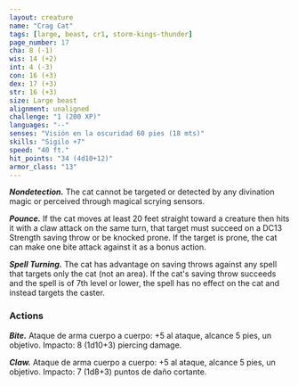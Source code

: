```yaml
---
layout: creature
name: "Crag Cat"
tags: [large, beast, cr1, storm-kings-thunder]
page_number: 17
cha: 8 (-1)
wis: 14 (+2)
int: 4 (-3)
con: 16 (+3)
dex: 17 (+3)
str: 16 (+3)
size: Large beast
alignment: unaligned
challenge: "1 (200 XP)"
languages: "--"
senses: "Visión en la oscuridad 60 pies (18 mts)"
skills: "Sigilo +7"
speed: "40 ft."
hit_points: "34 (4d10+12)"
armor_class: "13"
---
```


***Nondetection.*** The cat cannot be targeted or detected by any divination magic or perceived through magical scrying sensors.

***Pounce.*** If the cat moves at least 20 feet straight toward a creature then hits it with a claw attack on the same turn, that target must succeed on a DC13 Strength saving throw or be knocked prone.  If the target is prone, the cat can make one bite attack against it as a bonus action.

***Spell Turning.*** The cat has advantage on saving throws against any spell that targets only the cat (not an area). If the cat's saving throw succeeds and the spell is of 7th level or lower, the spell has no effect on the cat and instead targets the caster.

### Actions

***Bite.*** Ataque de arma cuerpo a cuerpo: +5 al ataque, alcance 5 pies, un objetivo. Impacto: 8 (1d10+3) piercing damage.

***Claw.*** Ataque de arma cuerpo a cuerpo: +5 al ataque, alcance 5 pies, un objetivo. Impacto: 7 (1d8+3) puntos de daño cortante.